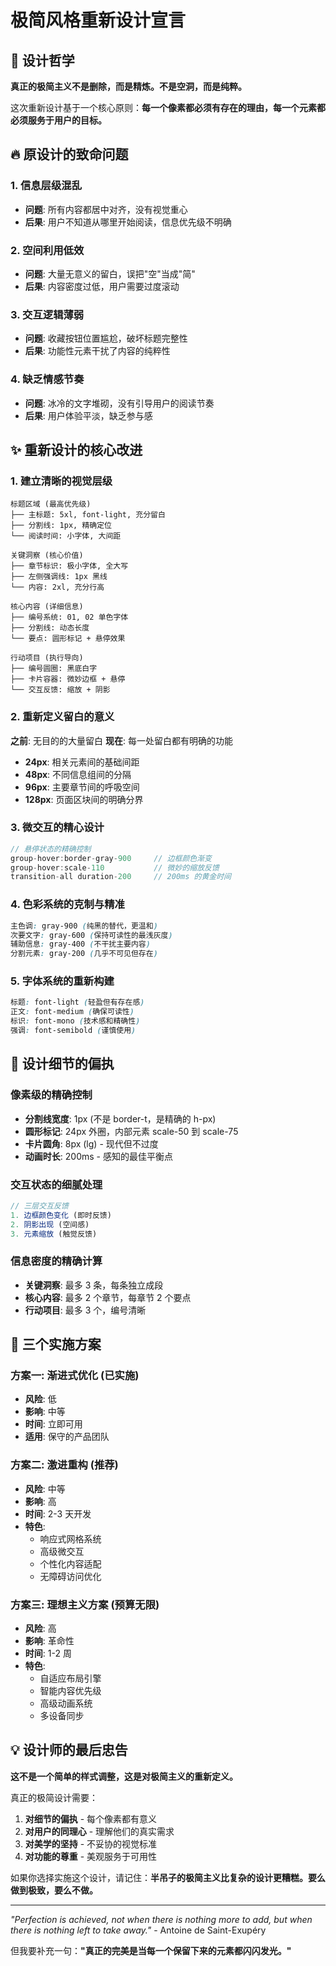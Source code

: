 # 极简风格重新设计宣言

## 🎯 设计哲学

**真正的极简主义不是删除，而是精炼。不是空洞，而是纯粹。**

这次重新设计基于一个核心原则：**每一个像素都必须有存在的理由，每一个元素都必须服务于用户的目标。**

## 🔥 原设计的致命问题

### 1. 信息层级混乱
- **问题**: 所有内容都居中对齐，没有视觉重心
- **后果**: 用户不知道从哪里开始阅读，信息优先级不明确

### 2. 空间利用低效
- **问题**: 大量无意义的留白，误把"空"当成"简"
- **后果**: 内容密度过低，用户需要过度滚动

### 3. 交互逻辑薄弱
- **问题**: 收藏按钮位置尴尬，破坏标题完整性
- **后果**: 功能性元素干扰了内容的纯粹性

### 4. 缺乏情感节奏
- **问题**: 冰冷的文字堆砌，没有引导用户的阅读节奏
- **后果**: 用户体验平淡，缺乏参与感

## ✨ 重新设计的核心改进

### 1. 建立清晰的视觉层级

```
标题区域 (最高优先级)
├── 主标题: 5xl, font-light, 充分留白
├── 分割线: 1px, 精确定位
└── 阅读时间: 小字体, 大间距

关键洞察 (核心价值)
├── 章节标识: 极小字体, 全大写
├── 左侧强调线: 1px 黑线
└── 内容: 2xl, 充分行高

核心内容 (详细信息)
├── 编号系统: 01, 02 单色字体
├── 分割线: 动态长度
└── 要点: 圆形标记 + 悬停效果

行动项目 (执行导向)
├── 编号圆圈: 黑底白字
├── 卡片容器: 微妙边框 + 悬停
└── 交互反馈: 缩放 + 阴影
```

### 2. 重新定义留白的意义

**之前**: 无目的的大量留白
**现在**: 每一处留白都有明确的功能

- **24px**: 相关元素间的基础间距
- **48px**: 不同信息组间的分隔
- **96px**: 主要章节间的呼吸空间
- **128px**: 页面区块间的明确分界

### 3. 微交互的精心设计

```typescript
// 悬停状态的精确控制
group-hover:border-gray-900     // 边框颜色渐变
group-hover:scale-110           // 微妙的缩放反馈
transition-all duration-200     // 200ms 的黄金时间
```

### 4. 色彩系统的克制与精准

```css
主色调: gray-900 (纯黑的替代，更温和)
次要文字: gray-600 (保持可读性的最浅灰度)
辅助信息: gray-400 (不干扰主要内容)
分割元素: gray-200 (几乎不可见但存在)
```

### 5. 字体系统的重新构建

```css
标题: font-light (轻盈但有存在感)
正文: font-medium (确保可读性)
标识: font-mono (技术感和精确性)
强调: font-semibold (谨慎使用)
```

## 🎨 设计细节的偏执

### 像素级的精确控制

- **分割线宽度**: 1px (不是 border-t，是精确的 h-px)
- **圆形标记**: 24px 外圈，内部元素 scale-50 到 scale-75
- **卡片圆角**: 8px (lg) - 现代但不过度
- **动画时长**: 200ms - 感知的最佳平衡点

### 交互状态的细腻处理

```typescript
// 三层交互反馈
1. 边框颜色变化 (即时反馈)
2. 阴影出现 (空间感)
3. 元素缩放 (触觉反馈)
```

### 信息密度的精确计算

- **关键洞察**: 最多 3 条，每条独立成段
- **核心内容**: 最多 2 个章节，每章节 2 个要点
- **行动项目**: 最多 3 个，编号清晰

## 🚀 三个实施方案

### 方案一: 渐进式优化 (已实施)
- **风险**: 低
- **影响**: 中等
- **时间**: 立即可用
- **适用**: 保守的产品团队

### 方案二: 激进重构 (推荐)
- **风险**: 中等
- **影响**: 高
- **时间**: 2-3 天开发
- **特色**: 
  - 响应式网格系统
  - 高级微交互
  - 个性化内容适配
  - 无障碍访问优化

### 方案三: 理想主义方案 (预算无限)
- **风险**: 高
- **影响**: 革命性
- **时间**: 1-2 周
- **特色**:
  - 自适应布局引擎
  - 智能内容优先级
  - 高级动画系统
  - 多设备同步

## 💡 设计师的最后忠告

**这不是一个简单的样式调整，这是对极简主义的重新定义。**

真正的极简设计需要：
1. **对细节的偏执** - 每个像素都有意义
2. **对用户的同理心** - 理解他们的真实需求
3. **对美学的坚持** - 不妥协的视觉标准
4. **对功能的尊重** - 美观服务于可用性

如果你选择实施这个设计，请记住：**半吊子的极简主义比复杂的设计更糟糕。要么做到极致，要么不做。**

---

*"Perfection is achieved, not when there is nothing more to add, but when there is nothing left to take away."* - Antoine de Saint-Exupéry

但我要补充一句：**"真正的完美是当每一个保留下来的元素都闪闪发光。"**